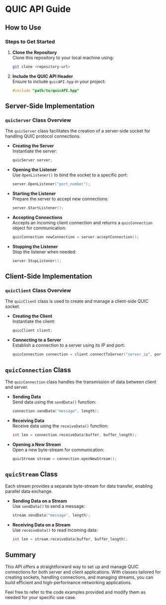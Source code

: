 # QUIC API Guide

## How to Use

### Steps to Get Started

1. **Clone the Repository**  
   Clone this repository to your local machine using:
   ```bash
   git clone <repository-url>
   ```

2. **Include the QUIC API Header**  
   Ensure to include `quicAPI.hpp` in your project:
   ```cpp
   #include "path/to/quicAPI.hpp"
   ```

## Server-Side Implementation

### `quicServer` Class Overview
The `quicServer` class facilitates the creation of a server-side socket for handling QUIC protocol connections.

- **Creating the Server**  
  Instantiate the server:
  ```cpp
  quicServer server;
  ```

- **Opening the Listener**  
  Use `OpenListener()` to bind the socket to a specific port:
  ```cpp
  server.OpenListener("port_number");
  ```

- **Starting the Listener**  
  Prepare the server to accept new connections:
  ```cpp
  server.StartListener();
  ```

- **Accepting Connections**  
  Accepts an incoming client connection and returns a `quicConnection` object for communication:
  ```cpp
  quicConnection newConnection = server.acceptConnection();
  ```

- **Stopping the Listener**  
  Stop the listener when needed:
  ```cpp
  server.StopListener();
  ```

## Client-Side Implementation

### `quicClient` Class Overview
The `quicClient` class is used to create and manage a client-side QUIC socket.

- **Creating the Client**  
  Instantiate the client:
  ```cpp
  quicClient client;
  ```

- **Connecting to a Server**  
  Establish a connection to a server using its IP and port:
  ```cpp
  quicConnection connection = client.connectToServer("server_ip", port_number);
  ```

## `quicConnection` Class

The `quicConnection` class handles the transmission of data between client and server.

- **Sending Data**  
  Send data using the `sendData()` function:
  ```cpp
  connection.sendData("message", length);
  ```

- **Receiving Data**  
  Receive data using the `receiveData()` function:
  ```cpp
  int len = connection.receiveData(buffer, buffer_length);
  ```

- **Opening a New Stream**  
  Open a new byte-stream for communication:
  ```cpp
  quicStream stream = connection.openNewStream();
  ```

## `quicStream` Class

Each stream provides a separate byte-stream for data transfer, enabling parallel data exchange.

- **Sending Data on a Stream**  
  Use `sendData()` to send a message:
  ```cpp
  stream.sendData("message", length);
  ```

- **Receiving Data on a Stream**  
  Use `receiveData()` to read incoming data:
  ```cpp
  int len = stream.receiveData(buffer, buffer_length);
  ```

## Summary
This API offers a straightforward way to set up and manage QUIC connections for both server and client applications. With classes tailored for creating sockets, handling connections, and managing streams, you can build efficient and high-performance networking applications.

Feel free to refer to the code examples provided and modify them as needed for your specific use case.
```
